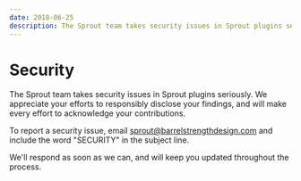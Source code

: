 ```yaml
---
date: 2018-06-25
description: The Sprout team takes security issues in Sprout plugins seriously. We appreciate your efforts to responsibly disclose your findings, and will make every effort to acknowledge your contributions.
---
```


# Security

The Sprout team takes security issues in Sprout plugins seriously. We appreciate your efforts to responsibly disclose your findings, and will make every effort to acknowledge your contributions.

To report a security issue, email [sprout@barrelstrengthdesign.com](mailto:sprout@barrelstrengthdesign.com?subject=SECURITY) and include the word "SECURITY" in the subject line.

We'll respond as soon as we can, and will keep you updated throughout the process.